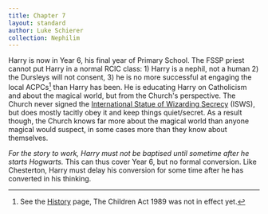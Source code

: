 ```yaml
---
title: Chapter 7
layout: standard
author: Luke Schierer
collection: Nephilim
---
```


Harry is now in Year 6, his final year of Primary School. The FSSP priest
cannot put Harry in a normal RCIC class: 1) Harry is a nephil, not a human 2)
the Dursleys will not consent, 3) he is no more successful at engaging the local
ACPCs[^20210604-8] than Harry has been. He is educating Harry on Catholicism
and about the magical world, but from the Church's perspective. The Church
never signed the [International Statue of Wizarding Secrecy][ISWS] (ISWS),
but does mostly tacitly obey it and keep things quiet/secret. As a result
though, the Church knows far more about the magical world than anyone magical
would suspect, in some cases more than they know about themselves.

_For the story to work, Harry must not be baptised until sometime after he
starts Hogwarts._ This can thus cover Year 6, but no formal
conversion. Like Chesterton, Harry must delay his conversion for some time
after he has converted in his thinking.

[^20210604-8]: See the [History] page, The Children Act 1989 was not in effect yet.

[History]: /Harrypedia/history//

[ISWS]: /Harrypedia/culture//
